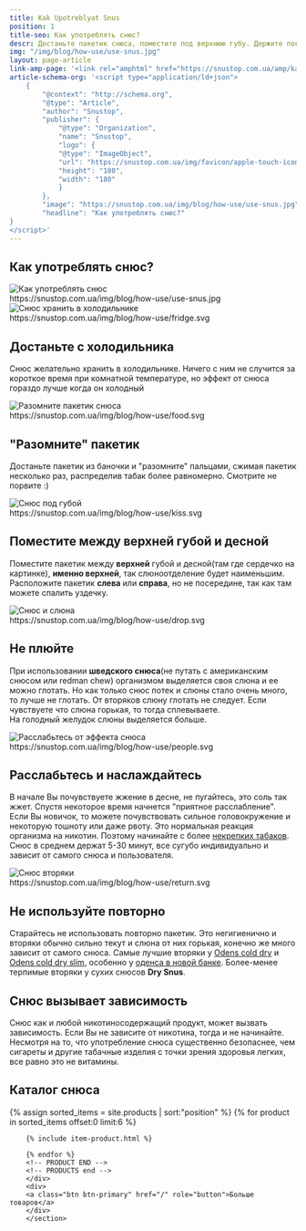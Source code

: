 ```yaml
---
title: Kak Upotreblyat Snus
position: 1
title-seo: Как употреблять снюс?
descr: Достаньте пакетик снюса, поместите под верхнюю губу. Держите пока не наступит легкое расслабление. Слюну можно глотать, если она не горчит. Снюс желательно хранить в холодильнике.
img: "/img/blog/how-use/use-snus.jpg"
layout: page-article
link-amp-page: '<link rel="amphtml" href="https://snustop.com.ua/amp/kak-upotreblyat-snus">'
article-schema-org: '<script type="application/ld+json">
	{
		"@context": "http://schema.org",
		"@type": "Article",
		"author": "Snustop",
		"publisher": {
			"@type": "Organization",
			"name": "Snustop",
			"logo": {
			"@type": "ImageObject",
			"url": "https://snustop.com.ua/img/favicon/apple-touch-icon.png",
			"height": "180",
			"width": "180"
			}
		},
		"image": "https://snustop.com.ua/img/blog/how-use/use-snus.jpg",
		"headline": "Как употреблять снюс?"
}
</script>'
---
```


<section class="text-center mb-4" itemscope itemtype="http://schema.org/HowTo">
	<h1 class="mb-4" itemprop="name">Как употреблять снюс?</h1>
	<img class="img-fluid mb-4" src="/img/blog/how-use/use-snus.jpg" alt="Как употреблять снюс">
	<div class="d-none" itemprop="image">https://snustop.com.ua/img/blog/how-use/use-snus.jpg</div>
	<div class="row page-use-snus">
		<div class="col-lg-4 col-md-6 item" id="step1" itemprop="step" itemscope itemtype="http://schema.org/HowToStep">
			<link itemprop="url" href="https://snustop.com.ua/kak-upotreblyat-snus#step1" />
			<div class="wrap-img"><img src="/img/blog/how-use/fridge.svg" alt="Снюс хранить в холодильнике"></div>
			<div class="d-none" itemprop="image">https://snustop.com.ua/img/blog/how-use/fridge.svg</div>
			<h2 itemprop="name">Достаньте с холодильника</h2>
			<p itemprop="text">Снюс желательно хранить в холодильнике. Ничего с ним не случится за короткое время при комнатной температуре, но эффект от снюса гораздо лучше когда он холодный</p>
		</div>
		<div class="col-lg-4 col-md-6 item" id="step2" itemprop="step" itemscope itemtype="http://schema.org/HowToStep">
			<link itemprop="url" href="https://snustop.com.ua/kak-upotreblyat-snus#step2" />
			<div class="wrap-img"><img temprop="image" src="/img/blog/how-use/food.svg" alt="Разомните пакетик снюса"></div>
			<div class="d-none" itemprop="image">https://snustop.com.ua/img/blog/how-use/food.svg</div>
			<h2 itemprop="name">"Разомните" пакетик</h2>
			<p itemprop="text">Достаньте пакетик из баночки и "разомните" пальцами, сжимая пакетик несколько раз, распределив табак более равномерно. Смотрите не порвите :)</p>
		</div>
		<div class="col-lg-4 col-md-6 item" id="step3" itemprop="step" itemscope itemtype="http://schema.org/HowToStep">
			<link itemprop="url" href="https://snustop.com.ua/kak-upotreblyat-snus#step3" />
			<div class="wrap-img"><img temprop="image" src="/img/blog/how-use/kiss.svg" alt="Снюс под губой"></div>
			<div class="d-none" itemprop="image">https://snustop.com.ua/img/blog/how-use/kiss.svg</div>
			<h2 itemprop="name">Поместите между верхней губой и десной</h2>
			<p itemprop="text">Поместите пакетик между <b>верхней</b> губой и десной(там где сердечко на картинке), <b>именно верхней</b>, так слюноотделение будет наименьшим. Расположите пакетик <b>слева</b> или <b>справа</b>, но не посередине, так как там можете спалить уздечку.</p>
		</div>
		<div class="col-lg-4 col-md-6 item" id="step4" itemprop="step" itemscope itemtype="http://schema.org/HowToStep">
			<link itemprop="url" href="https://snustop.com.ua/kak-upotreblyat-snus#step4" />
			<div class="wrap-img"><img temprop="image" src="/img/blog/how-use/drop.svg" alt="Снюс и слюна"></div>
			<div class="d-none" itemprop="image">https://snustop.com.ua/img/blog/how-use/drop.svg</div>
			<h2 itemprop="name">Не плюйте</h2>
			<p itemprop="text">При использовании <strong>шведского снюса</strong>(не путать с американским снюсом или redman chew) организмом выделяется своя слюна и ее можно глотать. Но как только снюс потек и слюны стало очень много, то лучше не глотать. От вторяков слюну глотать не следует. Если чувствуете что слюна горькая, то тогда сплевываете.<br>На голодный желудок слюны выделяется больше.</p>
		</div>
		<div class="col-lg-4 col-md-6 item" id="step5" itemprop="step" itemscope itemtype="http://schema.org/HowToStep">
			<link itemprop="url" href="https://snustop.com.ua/kak-upotreblyat-snus#step5" />
			<div class="wrap-img"><img temprop="image" src="/img/blog/how-use/people.svg" alt="Расслабьтесь от эффекта снюса"></div>
			<div class="d-none" itemprop="image">https://snustop.com.ua/img/blog/how-use/people.svg</div>
			<h2 itemprop="name">Расслабьтесь и наслаждайтесь</h2>
			<p itemprop="text">В начале Вы почувствуете жжение в десне, не пугайтесь, это соль так жжет. Спустя некоторое время начнется "приятное расслабление". Eсли Вы новичок, то можете почувствовать сильное головокружение и некоторую тошноту или даже рвоту. Это нормальная реакция организма на никотин. Поэтому начинайте с более <a href="/normal-strong">некрепких табаков</a>. Снюс в среднем держат 5-30 минут, все сугубо индивидуально и зависит от самого снюса и пользователя.</p>
		</div>
		<div class="col-lg-4 col-md-6 item" id="step6" itemprop="step" itemscope itemtype="http://schema.org/HowToStep">
			<link itemprop="url" href="https://snustop.com.ua/kak-upotreblyat-snus#step6" />
			<div class="wrap-img"><img temprop="image" src="/img/blog/how-use/return.svg" alt="Снюс вторяки"></div>
			<div class="d-none" itemprop="image">https://snustop.com.ua/img/blog/how-use/return.svg</div>
			<h2 itemprop="name">Не используйте повторно</h2>
			<p itemprop="text">Старайтесь не использовать повторно пакетик. Это негигиенично и вторяки обычно сильно текут и слюна от них горькая, конечно же много зависит от самого снюса. Самые лучшие вторяки у <a href="/odens-cold-dry">Odens cold dry</a> и <a href="/odens-cold-dry-slim">Odens cold dry slim</a>, особенно у <a href="/new-odens-cold-dry">оденса в новой банке</a>. Более-менее терпимые вторяки у сухих снюсов <strong>Dry Snus</strong>.</p>
		</div>
	</div>
</section>
<article class="mb-4">
	<div class="row">
		<div class="col-12">
			<h2>Снюс вызывает зависимость</h2>
			<p>Снюс как и любой никотиносодержащий продукт, может вызвать зависимость. Если Вы не зависите от никотина, тогда и не начинайте. Несмотря на то, что употребление снюса существенно безопаснее, чем сигареты и другие табачные изделия с точки зрения здоровья легких, все равно это не витамины.
			</p>
		</div>
	</div>
</article>

<section class="mb-4">
	<h2>Каталог снюса</h2>
	<div class="row">
		<!-- PRODUCTS start -->
		<!-- PRODUCT START -->
		{% assign sorted_items = site.products | sort:"position" %}
		{% for product in sorted_items offset:0 limit:6 %}
		
		{% include item-product.html %}

		{% endfor %}
		<!-- PRODUCT END -->
		<!-- PRODUCTS end -->
		</div>
		<div>
		<a class="btn btn-primary" href="/" role="button">Больше товаров</a>
		</div>
		</section>